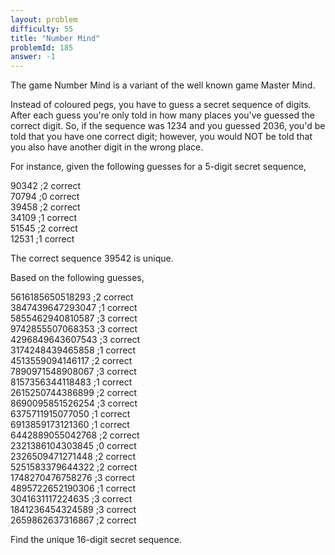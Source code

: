 ```yaml
---
layout: problem
difficulty: 55
title: "Number Mind"
problemId: 185
answer: -1
---
```

The game Number Mind is a variant of the well known game Master Mind.

Instead of coloured pegs, you have to guess a secret sequence of digits. After each guess you're only told in how many places you've guessed the correct digit. So, if the sequence was 1234 and you guessed 2036, you'd be told that you have one correct digit; however, you would NOT be told that you also have another digit in the wrong place.

For instance, given the following guesses for a 5-digit secret sequence,

90342 ;2 correct  
 70794 ;0 correct  
 39458 ;2 correct  
 34109 ;1 correct  
 51545 ;2 correct  
 12531 ;1 correct

The correct sequence 39542 is unique.

Based on the following guesses,

5616185650518293 ;2 correct  
 3847439647293047 ;1 correct  
 5855462940810587 ;3 correct  
 9742855507068353 ;3 correct  
 4296849643607543 ;3 correct  
 3174248439465858 ;1 correct  
 4513559094146117 ;2 correct  
 7890971548908067 ;3 correct  
 8157356344118483 ;1 correct  
 2615250744386899 ;2 correct  
 8690095851526254 ;3 correct  
 6375711915077050 ;1 correct  
 6913859173121360 ;1 correct  
 6442889055042768 ;2 correct  
 2321386104303845 ;0 correct  
 2326509471271448 ;2 correct  
 5251583379644322 ;2 correct  
 1748270476758276 ;3 correct  
 4895722652190306 ;1 correct  
 3041631117224635 ;3 correct  
 1841236454324589 ;3 correct  
 2659862637316867 ;2 correct

Find the unique 16-digit secret sequence.